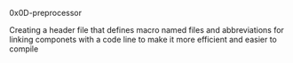 0x0D-preprocessor

Creating a header file that defines macro named files and abbreviations for linking componets with a code line to make it 
more efficient and easier to compile
